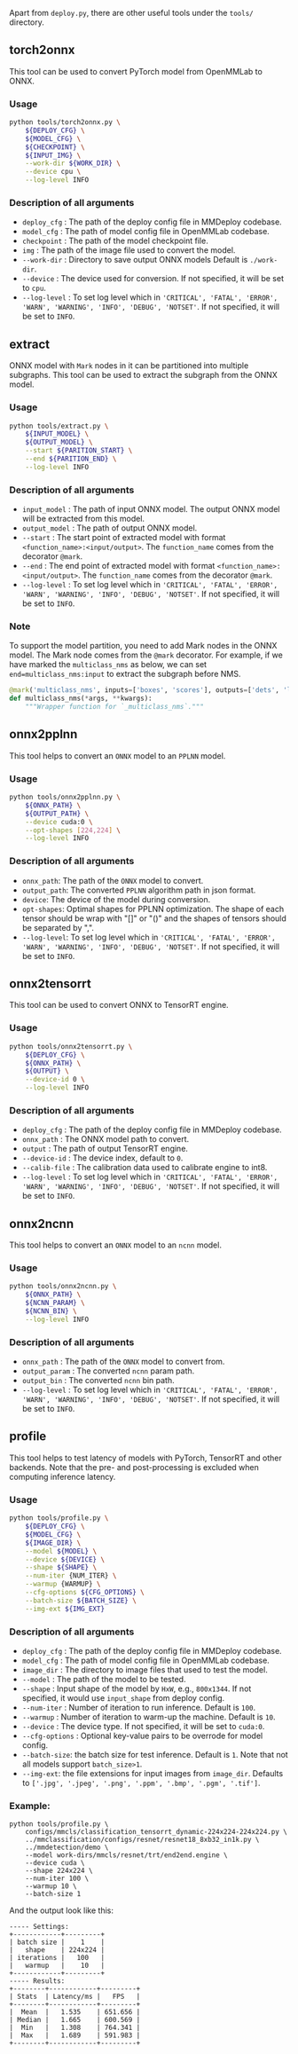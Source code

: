 Apart from `deploy.py`, there are other useful tools under the `tools/` directory.

## torch2onnx

This tool can be used to convert PyTorch model from OpenMMLab to ONNX.

### Usage

```bash
python tools/torch2onnx.py \
    ${DEPLOY_CFG} \
    ${MODEL_CFG} \
    ${CHECKPOINT} \
    ${INPUT_IMG} \
    --work-dir ${WORK_DIR} \
    --device cpu \
    --log-level INFO
```

### Description of all arguments

- `deploy_cfg` : The path of the deploy config file in MMDeploy codebase.
- `model_cfg` : The path of model config file in OpenMMLab codebase.
- `checkpoint` : The path of the model checkpoint file.
- `img` : The path of the image file used to convert the model.
- `--work-dir` : Directory to save output ONNX models Default is `./work-dir`.
- `--device` : The device used for conversion. If not specified, it will be set to `cpu`.
- `--log-level` : To set log level which in `'CRITICAL', 'FATAL', 'ERROR', 'WARN', 'WARNING', 'INFO', 'DEBUG', 'NOTSET'`. If not specified, it will be set to `INFO`.

## extract

ONNX model with `Mark` nodes in it can be partitioned into multiple subgraphs. This tool can be used to extract the subgraph from the ONNX model.

### Usage

```bash
python tools/extract.py \
    ${INPUT_MODEL} \
    ${OUTPUT_MODEL} \
    --start ${PARITION_START} \
    --end ${PARITION_END} \
    --log-level INFO
```

### Description of all arguments

- `input_model` : The path of input ONNX model. The output ONNX model will be extracted from this model.
- `output_model` : The path of output ONNX model.
- `--start` : The start point of extracted model with format `<function_name>:<input/output>`. The `function_name` comes from the decorator `@mark`.
- `--end` : The end point of extracted model with format `<function_name>:<input/output>`. The `function_name` comes from the decorator `@mark`.
- `--log-level` : To set log level which in `'CRITICAL', 'FATAL', 'ERROR', 'WARN', 'WARNING', 'INFO', 'DEBUG', 'NOTSET'`. If not specified, it will be set to `INFO`.

### Note

To support the model partition, you need to add Mark nodes in the ONNX model. The Mark node comes from the `@mark` decorator.
For example, if we have marked the `multiclass_nms` as below, we can set `end=multiclass_nms:input` to extract the subgraph before NMS.

```python
@mark('multiclass_nms', inputs=['boxes', 'scores'], outputs=['dets', 'labels'])
def multiclass_nms(*args, **kwargs):
    """Wrapper function for `_multiclass_nms`."""
```

## onnx2pplnn

This tool helps to convert an `ONNX` model to an `PPLNN` model.

### Usage

```bash
python tools/onnx2pplnn.py \
    ${ONNX_PATH} \
    ${OUTPUT_PATH} \
    --device cuda:0 \
    --opt-shapes [224,224] \
    --log-level INFO
```

### Description of all arguments

- `onnx_path`: The path of the `ONNX` model to convert.
- `output_path`: The converted `PPLNN` algorithm path in json format.
- `device`: The device of the model during conversion.
- `opt-shapes`: Optimal shapes for PPLNN optimization. The shape of each tensor should be wrap with "\[\]" or "()" and the shapes of tensors should be separated by ",".
- `--log-level`: To set log level which in `'CRITICAL', 'FATAL', 'ERROR', 'WARN', 'WARNING', 'INFO', 'DEBUG', 'NOTSET'`. If not specified, it will be set to `INFO`.

## onnx2tensorrt

This tool can be used to convert ONNX to TensorRT engine.

### Usage

```bash
python tools/onnx2tensorrt.py \
    ${DEPLOY_CFG} \
    ${ONNX_PATH} \
    ${OUTPUT} \
    --device-id 0 \
    --log-level INFO
```

### Description of all arguments

- `deploy_cfg` : The path of the deploy config file in MMDeploy codebase.
- `onnx_path` : The ONNX model path to convert.
- `output` : The path of output TensorRT engine.
- `--device-id` : The device index, default to `0`.
- `--calib-file` : The calibration data used to calibrate engine to int8.
- `--log-level` : To set log level which in `'CRITICAL', 'FATAL', 'ERROR', 'WARN', 'WARNING', 'INFO', 'DEBUG', 'NOTSET'`. If not specified, it will be set to `INFO`.

## onnx2ncnn

This tool helps to convert an `ONNX` model to an `ncnn` model.

### Usage

```bash
python tools/onnx2ncnn.py \
    ${ONNX_PATH} \
    ${NCNN_PARAM} \
    ${NCNN_BIN} \
    --log-level INFO
```

### Description of all arguments

- `onnx_path` : The path of the `ONNX` model to convert from.
- `output_param` : The converted `ncnn` param path.
- `output_bin` : The converted `ncnn` bin path.
- `--log-level` : To set log level which in `'CRITICAL', 'FATAL', 'ERROR', 'WARN', 'WARNING', 'INFO', 'DEBUG', 'NOTSET'`. If not specified, it will be set to `INFO`.

## profile

This tool helps to test latency of models with PyTorch, TensorRT and other backends. Note that the pre- and post-processing is excluded when computing inference latency.

### Usage

```bash
python tools/profile.py \
    ${DEPLOY_CFG} \
    ${MODEL_CFG} \
    ${IMAGE_DIR} \
    --model ${MODEL} \
    --device ${DEVICE} \
    --shape ${SHAPE} \
    --num-iter {NUM_ITER} \
    --warmup {WARMUP} \
    --cfg-options ${CFG_OPTIONS} \
    --batch-size ${BATCH_SIZE} \
    --img-ext ${IMG_EXT}
```

### Description of all arguments

- `deploy_cfg` : The path of the deploy config file in MMDeploy codebase.
- `model_cfg` : The path of model config file in OpenMMLab codebase.
- `image_dir` : The directory to image files that used to test the model.
- `--model` : The path of the model to be tested.
- `--shape` : Input shape of the model by `HxW`, e.g., `800x1344`. If not specified, it would use `input_shape` from deploy config.
- `--num-iter` : Number of iteration to run inference. Default is `100`.
- `--warmup` : Number of iteration to warm-up the machine. Default is `10`.
- `--device` : The device type. If not specified, it will be set to `cuda:0`.
- `--cfg-options` : Optional key-value pairs to be overrode for model config.
- `--batch-size`: the batch size for test inference. Default is `1`. Note that not all models support `batch_size>1`.
- `--img-ext`: the file extensions for input images from `image_dir`. Defaults to `['.jpg', '.jpeg', '.png', '.ppm', '.bmp', '.pgm', '.tif']`.

### Example:

```shell
python tools/profile.py \
    configs/mmcls/classification_tensorrt_dynamic-224x224-224x224.py \
    ../mmclassification/configs/resnet/resnet18_8xb32_in1k.py \
    ../mmdetection/demo \
    --model work-dirs/mmcls/resnet/trt/end2end.engine \
    --device cuda \
    --shape 224x224 \
    --num-iter 100 \
    --warmup 10 \
    --batch-size 1
```

And the output look like this:

```text
----- Settings:
+------------+---------+
| batch size |    1    |
|   shape    | 224x224 |
| iterations |   100   |
|   warmup   |    10   |
+------------+---------+
----- Results:
+--------+------------+---------+
| Stats  | Latency/ms |   FPS   |
+--------+------------+---------+
|  Mean  |   1.535    | 651.656 |
| Median |   1.665    | 600.569 |
|  Min   |   1.308    | 764.341 |
|  Max   |   1.689    | 591.983 |
+--------+------------+---------+
```

